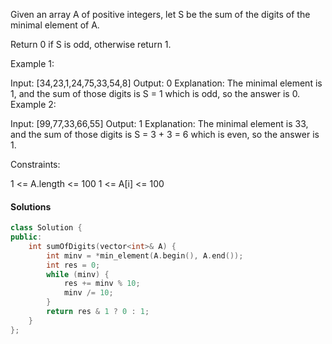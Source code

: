 
Given an array A of positive integers, let S be the sum of the digits of the minimal element of A.

Return 0 if S is odd, otherwise return 1.

 

Example 1:

Input: [34,23,1,24,75,33,54,8]
Output: 0
Explanation: 
The minimal element is 1, and the sum of those digits is S = 1 which is odd, so the answer is 0.
Example 2:

Input: [99,77,33,66,55]
Output: 1
Explanation: 
The minimal element is 33, and the sum of those digits is S = 3 + 3 = 6 which is even, so the answer is 1.
 

Constraints:

1 <= A.length <= 100
1 <= A[i] <= 100


#### Solutions

```c++
class Solution {
public:
    int sumOfDigits(vector<int>& A) {
        int minv = *min_element(A.begin(), A.end());
        int res = 0;
        while (minv) {
            res += minv % 10;
            minv /= 10;
        }
        return res & 1 ? 0 : 1;
    }
};
```
